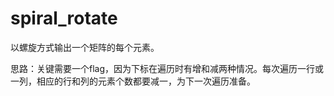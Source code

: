 # spiral_rotate

以螺旋方式输出一个矩阵的每个元素。

思路：关键需要一个flag，因为下标在遍历时有增和减两种情况。每次遍历一行或一列，相应的行和列的元素个数都要减一，为下一次遍历准备。
